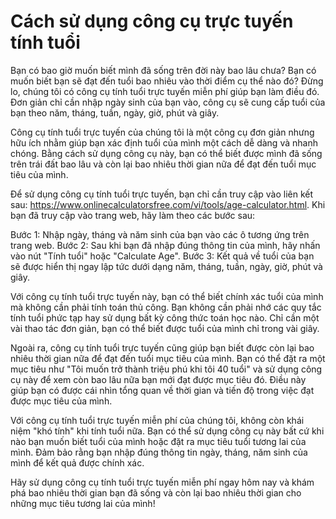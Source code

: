 Cách sử dụng công cụ trực tuyến tính tuổi
=========================================

Bạn có bao giờ muốn biết mình đã sống trên đời này bao lâu chưa? Bạn có muốn biết bạn sẽ đạt đến tuổi bao nhiêu vào thời điểm cụ thể nào đó? Đừng lo, chúng tôi có công cụ tính tuổi trực tuyến miễn phí giúp bạn làm điều đó. Đơn giản chỉ cần nhập ngày sinh của bạn vào, công cụ sẽ cung cấp tuổi của bạn theo năm, tháng, tuần, ngày, giờ, phút và giây.

Công cụ tính tuổi trực tuyến của chúng tôi là một công cụ đơn giản nhưng hữu ích nhằm giúp bạn xác định tuổi của mình một cách dễ dàng và nhanh chóng. Bằng cách sử dụng công cụ này, bạn có thể biết được mình đã sống trên trái đất bao lâu và còn lại bao nhiêu thời gian nữa để đạt đến tuổi mục tiêu của mình.

Để sử dụng công cụ tính tuổi trực tuyến, bạn chỉ cần truy cập vào liên kết sau: <https://www.onlinecalculatorsfree.com/vi/tools/age-calculator.html>. Khi bạn đã truy cập vào trang web, hãy làm theo các bước sau:

Bước 1: Nhập ngày, tháng và năm sinh của bạn vào các ô tương ứng trên trang web. Bước 2: Sau khi bạn đã nhập đúng thông tin của mình, hãy nhấn vào nút "Tính tuổi" hoặc "Calculate Age". Bước 3: Kết quả về tuổi của bạn sẽ được hiển thị ngay lập tức dưới dạng năm, tháng, tuần, ngày, giờ, phút và giây.

Với công cụ tính tuổi trực tuyến này, bạn có thể biết chính xác tuổi của mình mà không cần phải tính toán thủ công. Bạn không cần phải nhớ các quy tắc tính tuổi phức tạp hay sử dụng bất kỳ công thức toán học nào. Chỉ cần một vài thao tác đơn giản, bạn có thể biết được tuổi của mình chỉ trong vài giây.

Ngoài ra, công cụ tính tuổi trực tuyến cũng giúp bạn biết được còn lại bao nhiêu thời gian nữa để đạt đến tuổi mục tiêu của mình. Bạn có thể đặt ra một mục tiêu như "Tôi muốn trở thành triệu phú khi tôi 40 tuổi" và sử dụng công cụ này để xem còn bao lâu nữa bạn mới đạt được mục tiêu đó. Điều này giúp bạn có được cái nhìn tổng quan về thời gian và tiến độ trong việc đạt được mục tiêu của mình.

Với công cụ tính tuổi trực tuyến miễn phí của chúng tôi, không còn khái niệm "khó tính" khi tính tuổi nữa. Bạn có thể sử dụng công cụ này bất cứ khi nào bạn muốn biết tuổi của mình hoặc đặt ra mục tiêu tuổi tương lai của mình. Đảm bảo rằng bạn nhập đúng thông tin ngày, tháng, năm sinh của mình để kết quả được chính xác.

Hãy sử dụng công cụ tính tuổi trực tuyến miễn phí ngay hôm nay và khám phá bao nhiêu thời gian bạn đã sống và còn lại bao nhiêu thời gian cho những mục tiêu tương lai của mình!